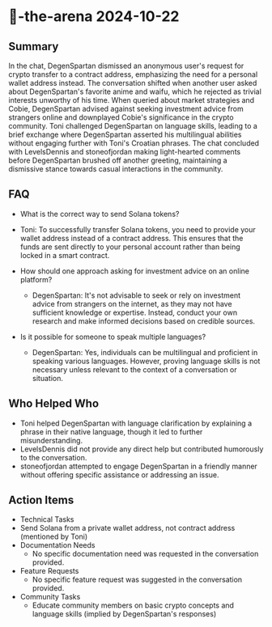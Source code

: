 # 🤖-the-arena 2024-10-22

## Summary

In the chat, DegenSpartan dismissed an anonymous user's request for crypto transfer to a contract address, emphasizing
the need for a personal wallet address instead. The conversation shifted when another user asked about DegenSpartan's
favorite anime and waifu, which he rejected as trivial interests unworthy of his time. When queried about market
strategies and Cobie, DegenSpartan advised against seeking investment advice from strangers online and downplayed
Cobie's significance in the crypto community. Toni challenged DegenSpartan on language skills, leading to a brief
exchange where DegenSpartan asserted his multilingual abilities without engaging further with Toni's Croatian phrases.
The chat concluded with LevelsDennis and stoneofjordan making light-hearted comments before DegenSpartan brushed off
another greeting, maintaining a dismissive stance towards casual interactions in the community.

## FAQ

- What is the correct way to send Solana tokens?
- Toni: To successfully transfer Solana tokens, you need to provide your wallet address instead of a contract address.
  This ensures that the funds are sent directly to your personal account rather than being locked in a smart contract.

- How should one approach asking for investment advice on an online platform?

    - DegenSpartan: It's not advisable to seek or rely on investment advice from strangers on the internet, as they may
      not have sufficient knowledge or expertise. Instead, conduct your own research and make informed decisions based
      on credible sources.

- Is it possible for someone to speak multiple languages?
    - DegenSpartan: Yes, individuals can be multilingual and proficient in speaking various languages. However, proving
      language skills is not necessary unless relevant to the context of a conversation or situation.

## Who Helped Who

- Toni helped DegenSpartan with language clarification by explaining a phrase in their native language, though it led to
  further misunderstanding.
- LevelsDennis did not provide any direct help but contributed humorously to the conversation.
- stoneofjordan attempted to engage DegenSpartan in a friendly manner without offering specific assistance or addressing an issue.

## Action Items

- Technical Tasks
- Send Solana from a private wallet address, not contract address (mentioned by Toni)
- Documentation Needs
    - No specific documentation need was requested in the conversation provided.
- Feature Requests
    - No specific feature request was suggested in the conversation provided.
- Community Tasks
    - Educate community members on basic crypto concepts and language skills (implied by DegenSpartan's responses)
